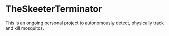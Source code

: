 # TheSkeeterTerminator
This is an ongoing personal project to autonomously detect, physically track and kill mosquitos.
